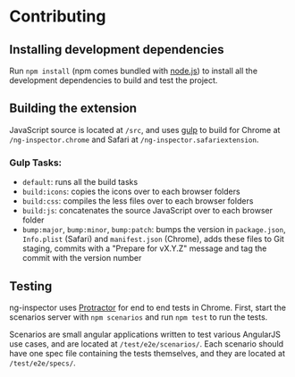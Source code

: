 # Contributing

## Installing development dependencies

Run `npm install` (npm comes bundled with [node.js](http://nodejs.org)) to install all the development dependencies to build and test the project.

## Building the extension

JavaScript source is located at `/src`, and uses [gulp](http://gulpjs.com) to build for Chrome at `/ng-inspector.chrome` and Safari at `/ng-inspector.safariextension`.

### Gulp Tasks:
- `default`: runs all the build tasks
- `build:icons`: copies the icons over to each browser folders
- `build:css`: compiles the less files over to each browser folders
- `build:js`: concatenates the source JavaScript over to each browser folder
- `bump:major`, `bump:minor`, `bump:patch`: bumps the version in `package.json`, `Info.plist` (Safari) and `manifest.json` (Chrome), adds these files to Git staging, commits with a "Prepare for vX.Y.Z" message and tag the commit with the version number

## Testing

ng-inspector uses [Protractor](https://github.com/angular/protractor) for end to end tests in Chrome. First, start the scenarios server with `npm scenarios` and run `npm test` to run the tests.

Scenarios are small angular applications written to test various AngularJS use cases, and are located at `/test/e2e/scenarios/`. Each scenario should have one spec file containing the tests themselves, and they are located at `/test/e2e/specs/`.